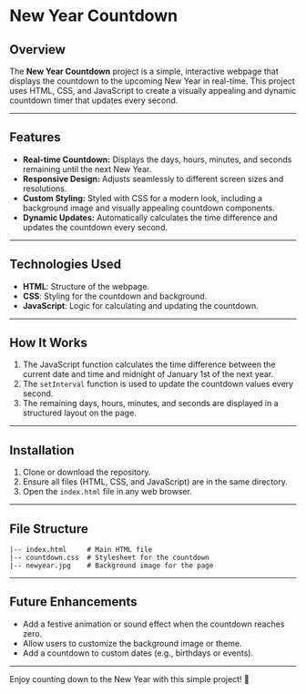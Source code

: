 # New Year Countdown

## Overview
The **New Year Countdown** project is a simple, interactive webpage that displays the countdown to the upcoming New Year in real-time. This project uses HTML, CSS, and JavaScript to create a visually appealing and dynamic countdown timer that updates every second.

---

## Features
- **Real-time Countdown:** Displays the days, hours, minutes, and seconds remaining until the next New Year.
- **Responsive Design:** Adjusts seamlessly to different screen sizes and resolutions.
- **Custom Styling:** Styled with CSS for a modern look, including a background image and visually appealing countdown components.
- **Dynamic Updates:** Automatically calculates the time difference and updates the countdown every second.

---

## Technologies Used
- **HTML**: Structure of the webpage.
- **CSS**: Styling for the countdown and background.
- **JavaScript**: Logic for calculating and updating the countdown.

---

## How It Works
1. The JavaScript function calculates the time difference between the current date and time and midnight of January 1st of the next year.
2. The `setInterval` function is used to update the countdown values every second.
3. The remaining days, hours, minutes, and seconds are displayed in a structured layout on the page.

---

## Installation
1. Clone or download the repository.
2. Ensure all files (HTML, CSS, and JavaScript) are in the same directory.
3. Open the `index.html` file in any web browser.

---

## File Structure
```
|-- index.html     # Main HTML file
|-- countdown.css  # Stylesheet for the countdown
|-- newyear.jpg    # Background image for the page
```

---

## Future Enhancements
- Add a festive animation or sound effect when the countdown reaches zero.
- Allow users to customize the background image or theme.
- Add a countdown to custom dates (e.g., birthdays or events).

---


Enjoy counting down to the New Year with this simple project! 🎉
